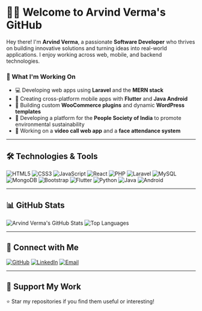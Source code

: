 # 👨‍💻 Welcome to Arvind Verma's GitHub

Hey there! I'm **Arvind Verma**, a passionate **Software Developer** who thrives on building innovative solutions and turning ideas into real-world applications. I enjoy working across web, mobile, and backend technologies.

### 🚀 What I'm Working On
- 💻 Developing web apps using **Laravel** and the **MERN stack**  
- 📱 Creating cross-platform mobile apps with **Flutter** and **Java Android**  
- 🔌 Building custom **WooCommerce plugins** and dynamic **WordPress templates**  
- 🌱 Developing a platform for the **People Society of India** to promote environmental sustainability  
- 🎥 Working on a **video call web app** and a **face attendance system**  

---

## 🛠️ Technologies & Tools

![HTML5](https://img.shields.io/badge/-HTML5-E34F26?style=flat-square&logo=html5&logoColor=white)
![CSS3](https://img.shields.io/badge/-CSS3-1572B6?style=flat-square&logo=css3)
![JavaScript](https://img.shields.io/badge/-JavaScript-F7DF1E?style=flat-square&logo=javascript&logoColor=black)
![React](https://img.shields.io/badge/-React-61DAFB?style=flat-square&logo=react)
![PHP](https://img.shields.io/badge/-PHP-777BB4?style=flat-square&logo=php&logoColor=white)
![Laravel](https://img.shields.io/badge/-Laravel-FF2D20?style=flat-square&logo=laravel&logoColor=white)
![MySQL](https://img.shields.io/badge/-MySQL-4479A1?style=flat-square&logo=mysql&logoColor=white)
![MongoDB](https://img.shields.io/badge/-MongoDB-47A248?style=flat-square&logo=mongodb&logoColor=white)
![Bootstrap](https://img.shields.io/badge/-Bootstrap-563D7C?style=flat-square&logo=bootstrap&logoColor=white)
![Flutter](https://img.shields.io/badge/-Flutter-02569B?style=flat-square&logo=flutter&logoColor=white)
![Python](https://img.shields.io/badge/-Python-3776AB?style=flat-square&logo=python&logoColor=white)
![Java](https://img.shields.io/badge/-Java-007396?style=flat-square&logo=java&logoColor=white)
![Android](https://img.shields.io/badge/-Android-3DDC84?style=flat-square&logo=android&logoColor=white)

---

## 📊 GitHub Stats

![Arvind Verma's GitHub Stats](https://github-readme-stats.vercel.app/api?username=arvindverma63&show_icons=true&theme=radical)
![Top Languages](https://github-readme-stats.vercel.app/api/top-langs/?username=arvindverma63&layout=compact&theme=radical)

---

## 🔗 Connect with Me

[![GitHub](https://img.shields.io/badge/GitHub-arvindverma63-181717?style=for-the-badge&logo=github)](https://github.com/arvindverma63)
[![LinkedIn](https://img.shields.io/badge/LinkedIn-SV%20Infotech-blue?style=for-the-badge&logo=linkedin)](https://www.linkedin.com/in/arvind-verma-381290292/)
[![Email](https://img.shields.io/badge/Email-arvindverma63@example.com-red?style=for-the-badge&logo=gmail)](mailto:arvindverma630635@gmail.com)

---

## 💚 Support My Work
⭐ Star my repositories if you find them useful or interesting!
